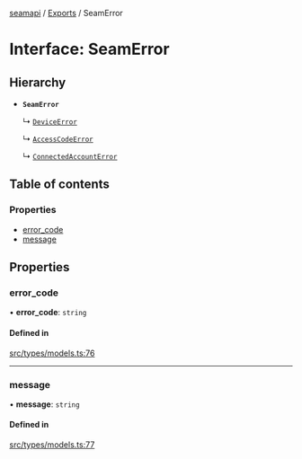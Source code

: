 [seamapi](../README.md) / [Exports](../modules.md) / SeamError

# Interface: SeamError

## Hierarchy

- **`SeamError`**

  ↳ [`DeviceError`](DeviceError.md)

  ↳ [`AccessCodeError`](AccessCodeError.md)

  ↳ [`ConnectedAccountError`](ConnectedAccountError.md)

## Table of contents

### Properties

- [error\_code](SeamError.md#error_code)
- [message](SeamError.md#message)

## Properties

### error\_code

• **error\_code**: `string`

#### Defined in

[src/types/models.ts:76](https://github.com/seamapi/javascript/blob/main/src/types/models.ts#L76)

___

### message

• **message**: `string`

#### Defined in

[src/types/models.ts:77](https://github.com/seamapi/javascript/blob/main/src/types/models.ts#L77)
